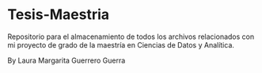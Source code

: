 # Tesis-Maestria
Repositorio para el almacenamiento de todos los archivos relacionados con mi proyecto de grado de la maestría en Ciencias de Datos y Analítica.

By Laura Margarita Guerrero Guerra
